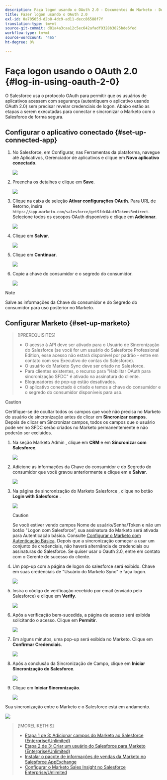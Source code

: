 ```yaml
---
description: Faça logon usando o OAuth 2.0 - Documentos do Marketo - Documentação do produto
title: Fazer logon usando o OAuth 2.0
exl-id: 0a70505d-d2b8-4dc9-ad11-decc86588f7f
translation-type: tm+mt
source-git-commit: d81a4a3caa12c5ec642afadf9328b3825bde6fed
workflow-type: tm+mt
source-wordcount: '465'
ht-degree: 0%

---
```


# Faça logon usando o OAuth 2.0 {#log-in-using-oauth-2-0}

O Salesforce usa o protocolo OAuth para permitir que os usuários de aplicativos acessem com segurança (autentiquem o aplicativo usando OAuth 2.0) sem precisar revelar credenciais de logon. Abaixo estão as etapas a serem executadas para conectar e sincronizar o Marketo com o Salesforce de forma segura.

## Configurar o aplicativo conectado {#set-up-connected-app}

1. No Salesforce, em Configurar, nas Ferramentas da plataforma, navegue até Aplicativos, Gerenciador de aplicativos e clique em **Novo aplicativo conectado**.

   ![](assets/setting-up-oauth-2-1.png)

1. Preencha os detalhes e clique em **Save**.

   ![](assets/setting-up-oauth-2-2.png)

1. Clique na caixa de seleção **Ativar configurações OAuth**. Para URL de Retorno, insira `https://app.marketo.com/salesforce/getSfdcOAuthTokensRedirect`. Selecione todos os escopos OAuth disponíveis e clique em **Adicionar**.

   ![](assets/setting-up-oauth-2-3.png)

1. Clique em **Salvar**.

   ![](assets/setting-up-oauth-2-4.png)

1. Clique em **Continuar**.

   ![](assets/setting-up-oauth-2-5.png)

1. Copie a chave do consumidor e o segredo do consumidor.

   ![](assets/setting-up-oauth-2-6.png)

>[!NOTE]
>
>Salve as informações da Chave do consumidor e do Segredo do consumidor para uso posterior no Marketo.

## Configurar Marketo {#set-up-marketo}

>[!PREREQUISITES]
>
>* O acesso à API deve ser ativado para o Usuário de Sincronização do Salesforce (se você for um usuário do Salesforce Professional Edition, esse acesso não estará disponível por padrão - entre em contato com seu Executivo de contas do Salesforce).
>* O usuário do Marketo Sync deve ser criado no Salesforce.
>* Para clientes existentes, o recurso para &quot;Habilitar OAuth para sincronização SFDC&quot; é ativado na assinatura do cliente.
>* Bloqueadores de pop-up estão desativados.
>* O aplicativo conectado é criado e temos a chave do consumidor e o segredo do consumidor disponíveis para uso.


>[!CAUTION]
>
>Certifique-se de ocultar todos os campos que você não precisa no Marketo do usuário de sincronização antes de clicar em **Sincronizar campos**. Depois de clicar em Sincronizar campos, todos os campos que o usuário pode ver no SFDC serão criados no Marketo permanentemente e não poderão ser excluídos.

1. Na seção Marketo Admin , clique em **CRM** e em **Sincronizar com Salesforce**.

   ![](assets/setting-up-oauth-2-7.png)

1. Adicione as informações da Chave do consumidor e do Segredo do consumidor que você gravou anteriormente e clique em e **Salvar**.

   ![](assets/setting-up-oauth-2-8.png)

1. Na página de sincronização do Marketo Salesforce , clique no botão **Login with Salesforce** .

   ![](assets/setting-up-oauth-2-9.png)

   >[!CAUTION]
   >
   >Se você estiver vendo campos Nome de usuário/Senha/Token e não um botão &quot;Logon com Salesforce&quot;, sua assinatura do Marketo será ativada para Autenticação básica. Consulte [Configurar o Marketo com Autenticação Básica](/help/marketo/product-docs/crm-sync/salesforce-sync/setup/enterprise-unlimited-edition/step-3-of-3-connect-marketo-and-salesforce-enterprise-unlimited.md). Depois que a sincronização começar a usar um conjunto de credenciais, não haverá alternância de credenciais ou assinaturas do Salesforce. Se quiser usar o Oauth 2.0, entre em contato com o Gerente de sucesso do cliente.

1. Um pop-up com a página de logon do salesforce será exibido. Chave em suas credenciais de &quot;Usuário do Marketo Sync&quot; e faça logon.

   ![](assets/setting-up-oauth-2-10.png)

1. Insira o código de verificação recebido por email (enviado pelo Salesforce) e clique em **Verify**.

   ![](assets/setting-up-oauth-2-11.png)

1. Após a verificação bem-sucedida, a página de acesso será exibida solicitando o acesso. Clique em **Permitir**.

   ![](assets/setting-up-oauth-2-12.png)

1. Em alguns minutos, uma pop-up será exibida no Marketo. Clique em **Confirmar Credenciais**.

   ![](assets/setting-up-oauth-2-13.png)

1. Após a conclusão da Sincronização de Campo, clique em **Iniciar Sincronização do Salesforce**.

   ![](assets/setting-up-oauth-2-14.png)

1. Clique em **Iniciar Sincronização**.

   ![](assets/setting-up-oauth-2-15.png)

Sua sincronização entre o Marketo e o Salesforce está em andamento.

![](assets/setting-up-oauth-2-16.png)

>[!MORELIKETHIS]
>
>* [Etapa 1 de 3: Adicionar campos do Marketo ao Salesforce (Enterprise/Unlimited)](/help/marketo/product-docs/crm-sync/salesforce-sync/setup/enterprise-unlimited-edition/step-1-of-3-add-marketo-fields-to-salesforce-enterprise-unlimited.md)
>* [Etapa 2 de 3: Criar um usuário do Salesforce para Marketo (Enterprise/Unlimited)](/help/marketo/product-docs/crm-sync/salesforce-sync/setup/enterprise-unlimited-edition/step-2-of-3-create-a-salesforce-user-for-marketo-enterprise-unlimited.md)
>* [Instalar o pacote de informações de vendas da Marketo no Salesforce AppExchange](/help/marketo/product-docs/marketo-sales-insight/msi-for-salesforce/installation/install-marketo-sales-insight-package-in-salesforce-appexchange.md)
>* [Configurar o Marketo Sales Insight no Salesforce Enterprise/Unlimited](/help/marketo/product-docs/marketo-sales-insight/msi-for-salesforce/configuration/configure-marketo-sales-insight-in-salesforce-enterprise-unlimited.md)

